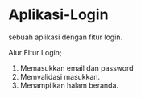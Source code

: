 # Aplikasi-Login
sebuah aplikasi dengan fitur login.

Alur FItur Login;
1. Memasukkan email dan password
2. Memvalidasi masukkan.
3. Menampilkan halam beranda.
